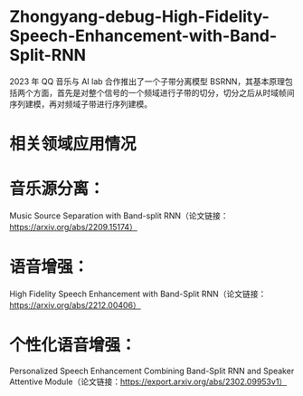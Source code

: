 # Zhongyang-debug-High-Fidelity-Speech-Enhancement-with-Band-Split-RNN
2023 年 QQ 音乐与 AI lab 合作推出了一个子带分离模型 BSRNN，其基本原理包括两个方面，首先是对整个信号的一个频域进行子带的切分，切分之后从时域帧间序列建模，再对频域子带进行序列建模。
# 相关领域应用情况
# 音乐源分离：
Music Source Separation with Band-split RNN（论文链接：https://arxiv.org/abs/2209.15174）
# 语音增强：
High Fidelity Speech Enhancement with Band-Split RNN（论文链接：https://arxiv.org/abs/2212.00406）
# 个性化语音增强：
Personalized Speech Enhancement Combining Band-Split RNN and Speaker Attentive Module（论文链接：https://export.arxiv.org/abs/2302.09953v1）
